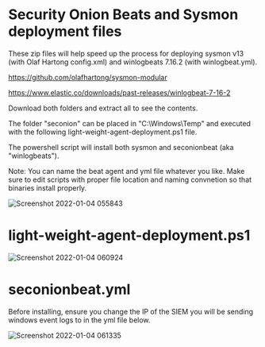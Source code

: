 # Security Onion Beats and Sysmon deployment files

These zip files will help speed up the process for deploying sysmon v13 (with Olaf Hartong config.xml) and winlogbeats 7.16.2 (with winlogbeat.yml). 

https://github.com/olafhartong/sysmon-modular

https://www.elastic.co/downloads/past-releases/winlogbeat-7-16-2

Download both folders and extract all to see the contents.

The folder "seconion" can be placed in "C:\Windows\Temp" and executed with the following light-weight-agent-deployment.ps1 file.

The powershell script will install both sysmon and seconionbeat (aka "winlogbeats").

Note: You can name the beat agent and yml file whatever you like. Make sure to edit scripts with proper file location and naming convnetion so that binaries install properly.

![Screenshot 2022-01-04 055843](https://user-images.githubusercontent.com/70167373/148050106-f2a45824-6b8a-44b8-b64d-c6955783c1ff.png)

# light-weight-agent-deployment.ps1

![Screenshot 2022-01-04 060924](https://user-images.githubusercontent.com/70167373/148050464-6c5038e9-f888-4761-86ed-4f4084d4612a.png)


# seconionbeat.yml

Before installing, ensure you change the IP of the SIEM you will be sending windows event logs to in the yml file below.

![Screenshot 2022-01-04 061335](https://user-images.githubusercontent.com/70167373/148050978-3e0afad5-3db8-4c72-a5f9-89690108ac6b.png)
